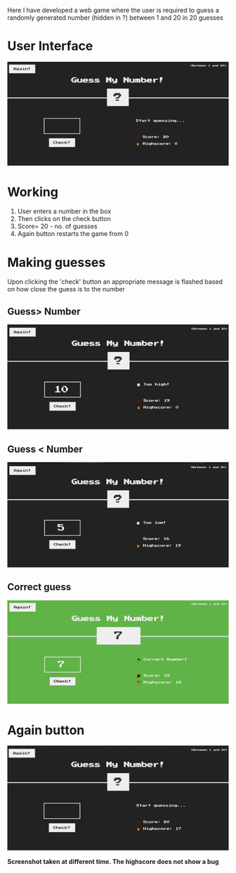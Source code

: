 Here I have developed a web game where the user is required to guess a randomly generated number (hidden in ?) between 1 and 20 in 20 guesses

# User Interface
![](https://github.com/singhdivyank/JavaScript-projects/blob/main/Project1/UI.png)

# Working
1. User enters a number in the box
2. Then clicks on the check button
3. Score= 20 - no. of guesses 
4. Again button restarts the game from 0

# Making guesses
Upon clicking the 'check' button an appropriate message is flashed based on how close the guess is to the number

## Guess> Number
![](https://github.com/singhdivyank/JavaScript-projects/blob/main/Project1/High.png)

## Guess < Number
![](https://github.com/singhdivyank/JavaScript-projects/blob/main/Project1/Low.png)

## Correct guess
![](https://github.com/singhdivyank/JavaScript-projects/blob/main/Project1/Guess.png)

# Again button
![](https://github.com/singhdivyank/JavaScript-projects/blob/main/Project1/Again.png)

**Screenshot taken at different time. The highscore does not show a bug**
